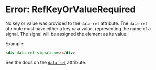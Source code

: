 # Error: RefKeyOrValueRequired

No key or value was provided to the `data-ref` attribute. The `data-ref` attribute must have either a key _or_ a value, representing the name of a signal. The signal will be assigned the element as its value.

Example:

```html
<div data-ref-signalname></div>
```

See the docs on the [`data-ref`](/reference/attribute_plugins#data-ref) attribute.